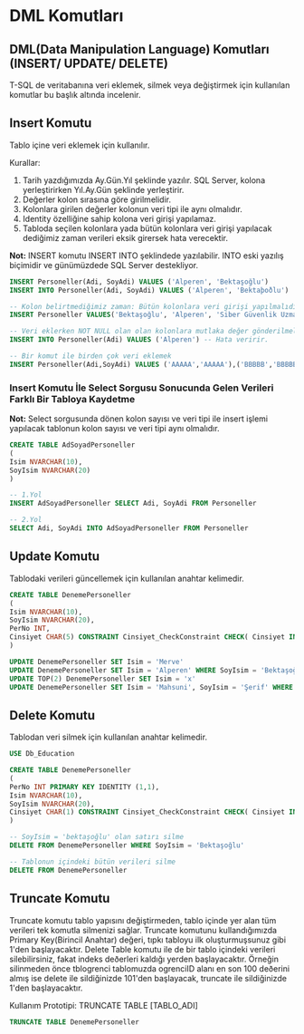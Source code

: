 # DML Komutları

## DML(Data Manipulation Language) Komutları (INSERT/ UPDATE/ DELETE)

T-SQL de veritabanına veri eklemek, silmek veya değiştirmek için kullanılan komutlar bu başlık altında incelenir.

## Insert Komutu

Tablo içine veri eklemek için kullanılır.

Kurallar:

1. Tarih yazdığımızda Ay.Gün.Yıl şeklinde yazılır. SQL Server, kolona yerleştirirken Yıl.Ay.Gün şeklinde yerleştirir.
2. Değerler kolon sırasına göre girilmelidir.
3. Kolonlara girilen değerler kolonun veri tipi ile aynı olmalıdır.
4. Identity özelliğine sahip kolona veri girişi yapılamaz.
5. Tabloda seçilen kolonlara yada bütün kolonlara veri girişi yapılacak dediğimiz zaman verileri eksik girersek hata verecektir.

**Not:** INSERT komutu INSERT INTO şeklindede yazılabilir. INTO eski yazılış biçimidir ve günümüzdede SQL Server destekliyor.

```sql
INSERT Personeller(Adi, SoyAdi) VALUES ('Alperen', 'Bektaşoğlu')
INSERT INTO Personeller(Adi, SoyAdi) VALUES ('Alperen', 'Bektaþoðlu')

-- Kolon belirtmediğimiz zaman: Bütün kolonlara veri girişi yapılmalıdır.
INSERT Personeller VALUES('Bektaşoğlu', 'Alperen', 'Siber Güvenlik Uzmanı', 'Mr.', '05.22.1997', GETDATE(), 'Istanbul', 'Istanbul', 'Marmara Bölgesi', '000000', 'TURKEY', '0000000000', NULL, NULL, NULL, NULL, NULL)

-- Veri eklerken NOT NULL olan olan kolonlara mutlaka değer gönderilmelidir.
INSERT INTO Personeller(Adi) VALUES ('Alperen') -- Hata veririr.

-- Bir komut ile birden çok veri eklemek
INSERT Personeller(Adi,SoyAdi) VALUES ('AAAAA','AAAAA'),('BBBBB','BBBBB'),('CCCCC','CCCCC')
```

### Insert Komutu İle Select Sorgusu Sonucunda Gelen Verileri Farklı Bir Tabloya Kaydetme

**Not:** Select sorgusunda dönen kolon sayısı ve veri tipi ile insert işlemi yapılacak tablonun kolon sayısı ve veri tipi aynı olmalıdır.

```sql
CREATE TABLE AdSoyadPersoneller
(
Isim NVARCHAR(10),
SoyIsim NVARCHAR(20)
)

-- 1.Yol
INSERT AdSoyadPersoneller SELECT Adi, SoyAdi FROM Personeller

-- 2.Yol
SELECT Adi, SoyAdi INTO AdSoyadPersoneller FROM Personeller
```

## Update Komutu

Tablodaki verileri güncellemek için kullanılan anahtar kelimedir.

```sql
CREATE TABLE DenemePersoneller
(
Isim NVARCHAR(10),
SoyIsim NVARCHAR(20),
PerNo INT,
Cinsiyet CHAR(5) CONSTRAINT Cinsiyet_CheckConstraint CHECK( Cinsiyet IN('Kadın','Erkek'))
)

UPDATE DenemePersoneller SET Isim = 'Merve'
UPDATE DenemePersoneller SET Isim = 'Alperen' WHERE SoyIsim = 'Bektaşoğlu'
UPDATE TOP(2) DenemePersoneller SET Isim = 'x'
UPDATE DenemePersoneller SET Isim = 'Mahsuni', SoyIsim = 'Şerif' WHERE PerNo = 555
```

## Delete Komutu

Tablodan veri silmek için kullanılan anahtar kelimedir.

```sql
USE Db_Education

CREATE TABLE DenemePersoneller
(
PerNo INT PRIMARY KEY IDENTITY (1,1),
Isim NVARCHAR(10),
SoyIsim NVARCHAR(20),
Cinsiyet CHAR(1) CONSTRAINT Cinsiyet_CheckConstraint CHECK( Cinsiyet IN('K','E')),
)

-- SoyIsim = 'bektaşoğlu' olan satırı silme
DELETE FROM DenemePersoneller WHERE SoyIsim = 'Bektaşoğlu'

-- Tablonun içindeki bütün verileri silme
DELETE FROM DenemePersoneller
```

## Truncate Komutu

Truncate komutu tablo yapısını değiştirmeden, tablo içinde yer alan tüm verileri tek komutla silmenizi sağlar. Truncate komutunu kullandığımızda Primary Key(Birincil Anahtar) değeri, tıpkı tabloyu ilk oluşturmuşsunuz gibi 1'den başlayacaktır. Delete Table komutu ile de bir tablo içindeki verileri silebilirsiniz, fakat indeks deðerleri kaldığı yerden başlayacaktır. Örneğin silinmeden önce tblogrenci tablomuzda ogrenciID alanı en son 100 deðerini almış ise delete ile sildiğinizde 101'den başlayacak, truncate ile sildiğinizde 1'den başlayacaktır.

Kullanım Prototipi: TRUNCATE TABLE [TABLO_ADI]

```sql
TRUNCATE TABLE DenemePersoneller
```
